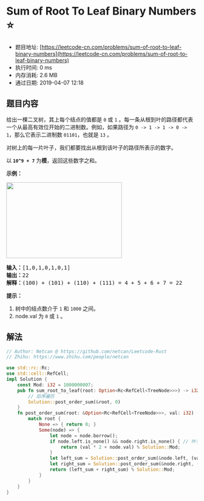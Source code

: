# Sum of Root To Leaf Binary Numbers :star:
- 题目地址: [https://leetcode-cn.com/problems/sum-of-root-to-leaf-binary-numbers](https://leetcode-cn.com/problems/sum-of-root-to-leaf-binary-numbers)
- 执行时间: 0 ms 
- 内存消耗: 2.6 MB
- 通过日期: 2019-04-07 12:18

## 题目内容
<p>给出一棵二叉树，其上每个结点的值都是 <code>0</code> 或 <code>1</code> 。每一条从根到叶的路径都代表一个从最高有效位开始的二进制数。例如，如果路径为 <code>0 -> 1 -> 1 -> 0 -> 1</code>，那么它表示二进制数 <code>01101</code>，也就是 <code>13</code> 。</p>

<p>对树上的每一片叶子，我们都要找出从根到该叶子的路径所表示的数字。</p>

<p>以<strong> <code>10^9 + 7</code></strong> 为<strong>模</strong>，返回这些数字之和。</p>



<p><strong>示例：</strong></p>

<p><img alt="" src="https://assets.leetcode-cn.com/aliyun-lc-upload/uploads/2019/04/05/sum-of-root-to-leaf-binary-numbers.png" style="height: 200px; width: 304px;"></p>

<pre><strong>输入：</strong>[1,0,1,0,1,0,1]
<strong>输出：</strong>22
<strong>解释：</strong>(100) + (101) + (110) + (111) = 4 + 5 + 6 + 7 = 22
</pre>



<p><strong>提示：</strong></p>

<ol>
	<li>树中的结点数介于 <code>1</code> 和 <code>1000</code> 之间。</li>
	<li>node.val 为 <code>0</code> 或 <code>1</code> 。</li>
</ol>


## 解法
```rust
// Author: Netcan @ https://github.com/netcan/Leetcode-Rust
// Zhihu: https://www.zhihu.com/people/netcan

use std::rc::Rc;
use std::cell::RefCell;
impl Solution {
    const Mod: i32 = 1000000007;
    pub fn sum_root_to_leaf(root: Option<Rc<RefCell<TreeNode>>>) -> i32 {
        // 后序遍历
        Solution::post_order_sum(&root, 0)
    }
    fn post_order_sum(root: &Option<Rc<RefCell<TreeNode>>>, val: i32) -> i32 {
        match root {
            None => { return 0; }
            Some(node) => {
                let node = node.borrow();
                if node.left.is_none() && node.right.is_none() { // 叶子
                    return (val * 2 + node.val) % Solution::Mod;
                }
                let left_sum = Solution::post_order_sum(&node.left, (val * 2 + node.val) % Solution::Mod);
                let right_sum = Solution::post_order_sum(&node.right, (val * 2 + node.val) % Solution::Mod);
                return (left_sum + right_sum) % Solution::Mod;
            }
        }
    }
}

```